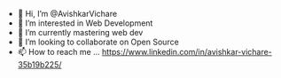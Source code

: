 - 👋 Hi, I’m @AvishkarVichare
- 👀 I’m interested in Web Development
- 🌱 I’m currently mastering web dev
- 💞️ I’m looking to collaborate on Open Source
- 📫 How to reach me ... https://www.linkedin.com/in/avishkar-vichare-35b19b225/


<!---
AvishkarVichare/AvishkarVichare is a ✨ special ✨ repository because its `README.md` (this file) appears on your GitHub profile.
You can click the Preview link to take a look at your changes.
--->

